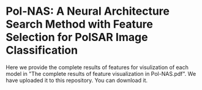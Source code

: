 # Pol-NAS: A Neural Architecture Search Method with Feature Selection for PolSAR Image Classification

Here we provide the complete results of features for visulization of each model in "The complete results of feature visualization in Pol-NAS.pdf". We have uploaded it to this repository. You can download it.

